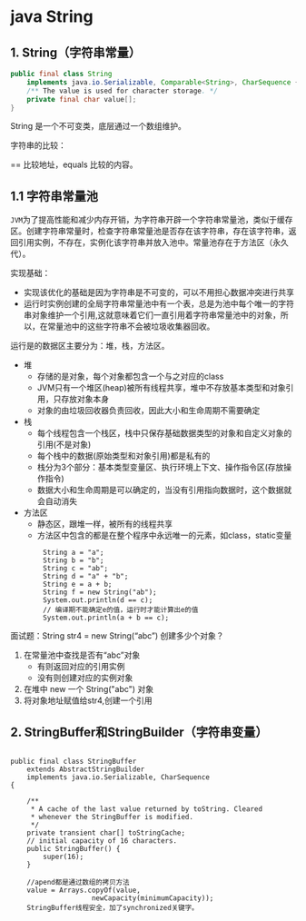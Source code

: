 # java String

## 1. String（**字符串常量**）

```java
public final class String
    implements java.io.Serializable, Comparable<String>, CharSequence {
    /** The value is used for character storage. */
    private final char value[];
}
```

String 是一个不可变类，底层通过一个数组维护。

字符串的比较：

== 比较地址，equals 比较的内容。

## 1.1 字符串常量池

`JVM`为了提高性能和减少内存开销，为字符串开辟一个字符串常量池，类似于缓存区。创建字符串常量时，检查字符串常量池是否存在该字符串，存在该字符串，返回引用实例，不存在，实例化该字符串并放入池中。常量池存在于方法区（永久代）。

实现基础：

- 实现该优化的基础是因为字符串是不可变的，可以不用担心数据冲突进行共享
- 运行时实例创建的全局字符串常量池中有一个表，总是为池中每个唯一的字符串对象维护一个引用,这就意味着它们一直引用着字符串常量池中的对象，所以，在常量池中的这些字符串不会被垃圾收集器回收。

运行是的数据区主要分为：堆，栈，方法区。

- 堆
  - 存储的是对象，每个对象都包含一个与之对应的class
  - JVM只有一个堆区(heap)被所有线程共享，堆中不存放基本类型和对象引用，只存放对象本身
  - 对象的由垃圾回收器负责回收，因此大小和生命周期不需要确定
- 栈
  - 每个线程包含一个栈区，栈中只保存基础数据类型的对象和自定义对象的引用(不是对象)
  - 每个栈中的数据(原始类型和对象引用)都是私有的
  - 栈分为3个部分：基本类型变量区、执行环境上下文、操作指令区(存放操作指令)
  - 数据大小和生命周期是可以确定的，当没有引用指向数据时，这个数据就会自动消失
- 方法区
  - 静态区，跟堆一样，被所有的线程共享
  - 方法区中包含的都是在整个程序中永远唯一的元素，如class，static变量

```
        String a = "a";
        String b = "b";
        String c = "ab";
        String d = "a" + "b";
        String e = a + b;
        String f = new String("ab");
        System.out.println(d == c);
        // 编译期不能确定e的值，运行时才能计算出e的值
        System.out.println(a + b == c);
```

面试题：String str4 = new String(“abc”) 创建多少个对象？

1. 在常量池中查找是否有“abc”对象
   - 有则返回对应的引用实例
   - 没有则创建对应的实例对象
2. 在堆中 new 一个 String("abc") 对象
3. 将对象地址赋值给str4,创建一个引用

## 2. StringBuffer和StringBuilder（**字符串变量**）

```

public final class StringBuffer
    extends AbstractStringBuilder
    implements java.io.Serializable, CharSequence
{

    /**
     * A cache of the last value returned by toString. Cleared
     * whenever the StringBuffer is modified.
     */
    private transient char[] toStringCache;
    // initial capacity of 16 characters.
    public StringBuffer() {
        super(16);
    }
    
    //apend都是通过数组的拷贝方法
    value = Arrays.copyOf(value,
                    newCapacity(minimumCapacity));
    StringBuffer线程安全，加了synchronized关键字。
```